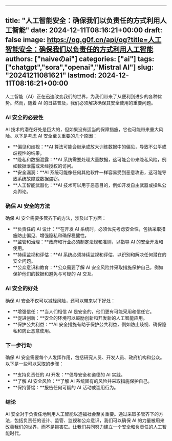 
---
title: "人工智能安全：确保我们以负责任的方式利用人工智能"
date: 2024-12-11T08:16:21+00:00
draft: false
image: https://og.g0f.cn/api/og?title=人工智能安全：确保我们以负责任的方式利用人工智能
authors: ["naiveのai"]
categories: ["ai"]
tags: ["chatgpt","sora","openai","Mistral AI"]
slug: "20241211081621"
lastmod: 2024-12-11T08:16:21+00:00
---
人工智能（AI）正在迅速改变我们的世界，为我们带来了从便利到进步的各种优势。然而，随着 AI 的日益普及，我们必须解决确保其安全使用的重要问题。

### AI 安全的必要性

AI 技术的潜在好处是巨大的，但如果没有适当的保障措施，它也可能带来重大风险。以下是考虑 AI 安全至关重要的几个原因：

- **偏见和歧视：**AI 算法可能会继承或放大训练数据中的偏见，导致不公平或歧视性的结果。
- **隐私和数据泄露：**AI 系统需要处理大量数据，这可能会带来隐私风险，例如数据泄露或未经授权的访问。
- **安全漏洞：**AI 系统可能像任何其他软件一样容易受到恶意攻击，这可能导致系统故障或数据盗窃。
- **人工智能武器化：**AI 技术可以用于恶意目的，例如开发自主武器或操纵公众舆论。

### 确保 AI 安全的方法

确保 AI 安全需要多管齐下的方法，涉及以下方面：

- **负责任的 AI 设计：**在开发 AI 系统时，必须优先考虑安全性，包括采取措施防止偏见、增强隐私和确保稳健性。
- **监管和治理：**政府和行业必须制定法规和准则，以指导 AI 的安全开发和使用。
- **持续监视和评估：**AI 系统必须持续监视和评估，以识别和解决任何潜在的安全问题。
- **公众意识和教育：**公众需要了解 AI 安全风险并采取措施保护自己，例如保护他们的数据和避免与可疑的 AI 交互。

### AI 安全的好处

确保 AI 安全不仅可以减轻风险，还可以带来以下好处：

- **增强信任：**当人们相信 AI 是安全的，他们更有可能采用和信任它。
- **促进创新：**安全的环境可以鼓励创新和开发新的人工智能应用。
- **保护公共利益：**AI 安全措施有助于保护公共利益，例如防止歧视、确保隐私和防止恶意使用。

### 下一步行动

确保 AI 安全需要每个人发挥作用，包括研究人员、开发人员、政府机构和公众。以下是一些可以采取的步骤：

- **支持负责任的 AI 开发：**倡导安全和道德的 AI 实践。
- **了解 AI 安全风险：**了解 AI 系统固有的风险并采取措施保护自己。
- **保持警惕：**报告任何可疑的 AI 活动或滥用行为。

### 结论

AI 安全对于负责任地利用人工智能以造福社会至关重要。通过采取多管齐下的方法，包括负责任的设计、监管、监视和公众意识，我们可以确保 AI 的力量被用来改善我们的世界，而不是损害它。让我们共同努力建立一个安全和负责任的人工智能时代。